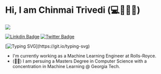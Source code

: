 # Hi, I am Chinmai Trivedi (:computer::brain::mechanical_arm::beer:)

![](https://komarev.com/ghpvc/?username=your-github-username&color=orange)

[![Linkdin Badge](https://img.shields.io/badge/-LinkdIn-0e76a8?style=flat-square&logo=Linkdin&logoColor=white)](https://linkedin.com/in/chinmai-trivedi)
[![Twitter Badge](https://img.shields.io/badge/-Twitter-00acee?style=flat-square&logo=Twitter&logoColor=white)](https://twitter.com/ChinmaiTrivedi)

[![Typing SVG](https://readme-typing-svg.herokuapp.com?color=%2336BCF7&lines=Welcome+to+my+GitHub+page.;I+am+an+Engineer+and+Grad+Student.;Nice+to+meet+you!)](https://git.io/typing-svg)

* I'm currently working as a Machine Learning Engineer at Rolls-Royce.
* (:man_student:) I am persuing a Masters Degree in Computer Science with a concentration in Machine Learning @ Georgia Tech. 

 